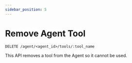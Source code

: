 ```yaml
---
sidebar_position: 5
---
```


# Remove Agent Tool

`DELETE /agent/<agent_id>/tools/:tool_name`

This API removes a tool from the Agent so it cannot be used.

